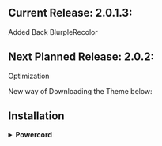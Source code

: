 ## Current Release: 2.0.1.3:
Added Back BlurpleRecolor

## Next Planned Release: 2.0.2:
Optimization

New way of Downloading the Theme below:

## Installation

<!-- Powercord -->
<details>
<summary><b>Powercord</b></summary>

* *You may have to Delete the Old folder to be able to Update to a Newer version*

* **Step 1:** Open **Command Prompt** / **Terminal**

* **Step 2:** Paste the below code in your terminal:

* **Step 3:** Move the "theme.scss" In the folder with your name out of the folder

```bash
cd powercord/src/Powercord/themes && git clone https://github.com/Shurayukii/Simplicity.git
```

